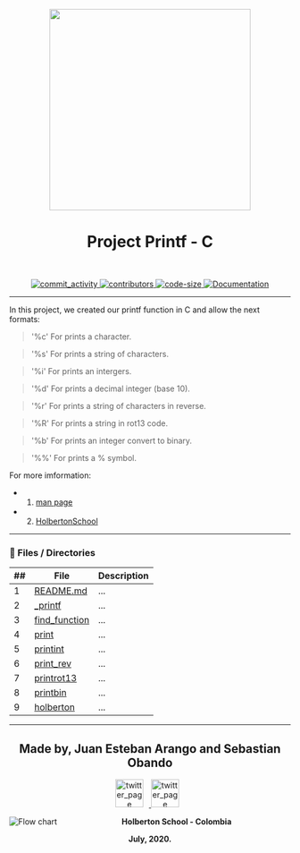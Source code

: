 <p align="center">
  <img src="https://www.holbertonschool.com/holberton-logo.png" width="360"/>
 <h1 align="center">Project Printf - C</h1>
 <br>
 <p align="center">
    <a href="https://github.com/EckoJuan/Readme_template/commits/master">
        <img alt="commit_activity" src="https://img.shields.io/github/commit-activity/y/EckoJuan/Readme_template" target="_blank" />
    </a>
    <a href="https://github.com/EckoJuan/Readme_template/graphs/contributors">
        <img alt="contributors" src="https://img.shields.io/github/contributors/EckoJuan/Readme_template" target="_blank" />
    </a>
    <a href="https://github.com/EckoJuan/Readme_template" target="_blank">
      <img alt="code-size" src="https://img.shields.io/github/languages/code-size/EckoJuan/Readme_template" />
    </a>
    <a href="https://github.com/EckoJuan/Readme_template" target="_blank">
      <img alt="Documentation" src="https://img.shields.io/badge/documentation-yes-brightgreen.svg" />
    </a>
 </p>
</p>

---
In this project, we created our printf function in C and allow the next formats:

> '%c' For prints a character.

> '%s' For prints a string of characters.

> '%i' For prints an intergers.

> '%d' For prints a decimal integer (base 10).

> '%r' For prints a string of characters in reverse.

> '%R' For prints a string in rot13 code.

> '%b' For prints an integer convert to binary.

> '%%' For prints a % symbol.

For more imformation:

- 1. [man page](./man_3_printf)
- 2. [HolbertonSchool](http://www.holbertonschool.com)

---
### :file_folder: Files / Directories 

##|File|Description
---|---|---
1|[README.md](./README.md)|...
2|[_printf](./_printf.c)|...
3|[find_function](./find_function.c)|...
4|[print](./print.c)|...
5|[printint](./printint.c)|...
6|[print_rev](./print_rev.c)|...
7|[printrot13](./printrot13.c)|...
8|[printbin](./printbin.c)|...
9|[holberton](./holberton.h)|...
---
<p align="center">
    <h2 align="center">Made by, Juan Esteban Arango and Sebastian Obando</h2>
      <p align="center">
        <a href="https://twitter.com/J_Esteban_AR" target="_blank">
            <img alt="twitter_page" src="https://github.com/gedafu/readme-template/blob/master/images/twitter.png" style="float: center; margin-right: 10px" height="50" width="50">
        </a>
        <a href="https://twitter.com/sebas199141" target="_blank">
            <img alt="twitter_page" src="https://github.com/gedafu/readme-template/blob/master/images/twitter.png" style="float: center; margin-right: 10px" height="50" width="50">
        </a>
      </p>
</p>

<p align="center">
   <img src="https://www.holbertonschool.com/holberton-logo.png"
     alt="Flow chart"
     style="float: left; margin-right: 10px;">
</p>
<p align="center">
<b>Holberton School - Colombia<b><br>
</p>
<p align="center">
<b>July, 2020.<b>
</p>
